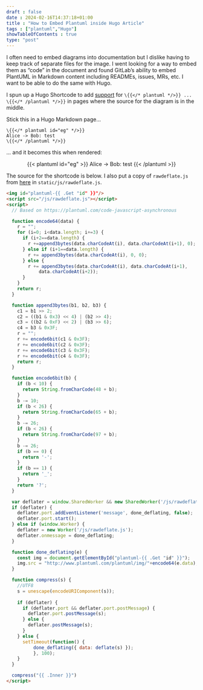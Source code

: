 ```yaml
--- 
draft : false
date : 2024-02-16T14:37:18+01:00
title : "How to Embed Plantuml inside Hugo Article"
tags : ["plantuml","Hugo"]
showTableOfContents : true
type: "post"
---
```


I often need to embed diagrams into documentation but I dislike having to keep track of separate files for the image. I went looking for a way to embed them as “code” in the document and found GitLab’s ability to embed PlantUML in Markdown content including READMEs, issues, MRs, etc. I want to be able to do the same with Hugo.

I spun up a Hugo Shortcode to add [support](https://gohugo.io/templates/shortcode-templates/) for `\{{</* plantuml */>}} ... \{{</* /plantuml */>}}` in pages where the source for the diagram is in the middle.

Stick this in a Hugo Markdown page…
```
\{{</* plantuml id="eg" */>}}
Alice -> Bob: test
\{{</* /plantuml */>}}
```

... and it becomes this when rendered:

<center>
{{< plantuml id="eg" >}}
Alice -> Bob: test
{{< /plantuml >}}
</center>

The source for the shortcode is below. I also put a copy of `rawdeflate.js` from [here](https://github.com/johan/js-deflate) in `static/js/rawdeflate.js`. 

```html
<img id="plantuml-{{ .Get "id" }}"/>
<script src="/js/rawdeflate.js"></script>
<script>
  // Based on https://plantuml.com/code-javascript-asynchronous

  function encode64(data) {
    r = "";
    for (i=0; i<data.length; i+=3) {
      if (i+2==data.length) {
        r +=append3bytes(data.charCodeAt(i), data.charCodeAt(i+1), 0);
      } else if (i+1==data.length) {
        r += append3bytes(data.charCodeAt(i), 0, 0);
      } else {
        r += append3bytes(data.charCodeAt(i), data.charCodeAt(i+1),
            data.charCodeAt(i+2));
      }
    }
    return r;
  }

  function append3bytes(b1, b2, b3) {
    c1 = b1 >> 2;
    c2 = ((b1 & 0x3) << 4) | (b2 >> 4);
    c3 = ((b2 & 0xF) << 2) | (b3 >> 6);
    c4 = b3 & 0x3F;
    r = "";
    r += encode6bit(c1 & 0x3F);
    r += encode6bit(c2 & 0x3F);
    r += encode6bit(c3 & 0x3F);
    r += encode6bit(c4 & 0x3F);
    return r;
  }

  function encode6bit(b) {
    if (b < 10) {
      return String.fromCharCode(48 + b);
    }
    b -= 10;
    if (b < 26) {
      return String.fromCharCode(65 + b);
    }
    b -= 26;
    if (b < 26) {
      return String.fromCharCode(97 + b);
    }
    b -= 26;
    if (b == 0) {
      return '-';
    }
    if (b == 1) {
      return '_';
    }
    return '?';
  }

  var deflater = window.SharedWorker && new SharedWorker('/js/rawdeflate.js');
  if (deflater) {
    deflater.port.addEventListener('message', done_deflating, false);
    deflater.port.start();
  } else if (window.Worker) {
    deflater = new Worker('/js/rawdeflate.js');
    deflater.onmessage = done_deflating;
  }

  function done_deflating(e) {
    const img = document.getElementById("plantuml-{{ .Get "id" }}");
    img.src = "http://www.plantuml.com/plantuml/img/"+encode64(e.data);
  }

  function compress(s) {
    //UTF8
    s = unescape(encodeURIComponent(s));
  
    if (deflater) {
      if (deflater.port && deflater.port.postMessage) {
        deflater.port.postMessage(s);
      } else {
        deflater.postMessage(s);
      }
    } else {
      setTimeout(function() {
          done_deflating({ data: deflate(s) });
          }, 100);
    }
  }

  compress("{{ .Inner }}")
</script>
```